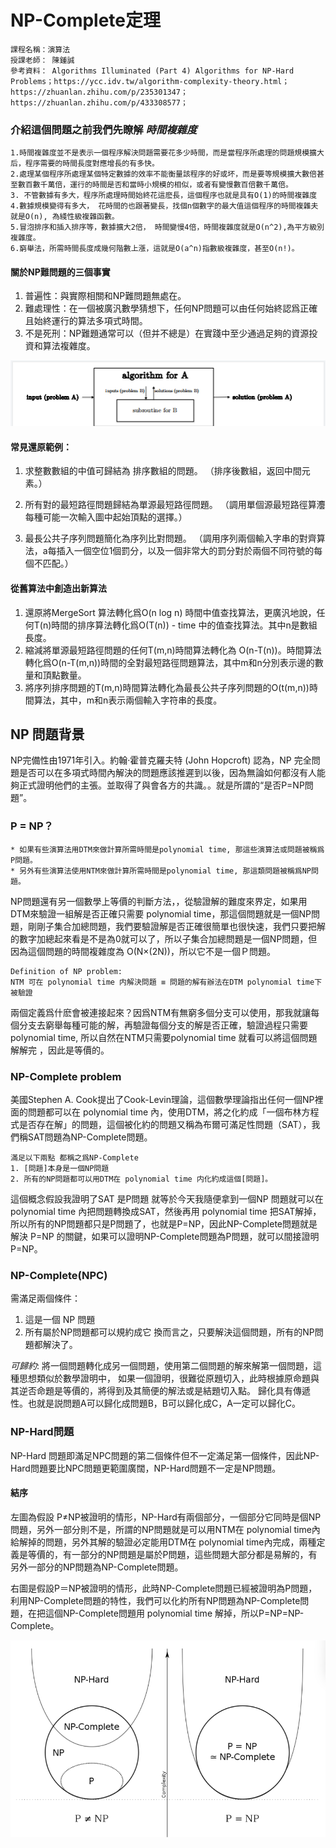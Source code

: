 # NP-Complete定理
```
課程名稱：演算法
授課老師： 陳鍾誠
參考資料： Algorithms Illuminated (Part 4) Algorithms for NP-Hard Problems；https://ycc.idv.tw/algorithm-complexity-theory.html；https://zhuanlan.zhihu.com/p/235301347；https://zhuanlan.zhihu.com/p/433308577；
```

### 介紹這個問題之前我們先瞭解 *時間複雜度*
```
1.時間複雜度並不是表示一個程序解決問題需要花多少時間，而是當程序所處理的問題規模擴大后，程序需要的時間長度對應增長的有多快。
2.處理某個程序所處理某個特定數據的效率不能衡量該程序的好或坏，而是要等規模擴大數倍甚至數百數千萬倍，運行的時間是否和當時小規模的相似，或者有變慢數百倍數千萬倍。
3. 不管數據有多大，程序所處理時間始終花這麽長，這個程序也就是具有O(1)的時間複雜度
4.數據規模變得有多大， 花時間的也跟著變長，找個n個數字的最大值這個程序的時間複雜夫就是O(n), 為綫性級複雜函數。
5.冒泡排序和插入排序等，數據擴大2倍， 時間變慢4倍，時間複雜度就是O(n^2),為平方級別複雜度。
6.窮舉法，所需時間長度成幾何階數上漲，這就是O(a^n)指數級複雜度，甚至O(n!)。
```

#### 關於NP難問題的三個事實
1. 普遍性：與實際相關和NP難問題無處在。
2. 難處理性：在一個被廣汎數學猜想下，任何NP問題可以由任何始終認爲正確且始終運行的算法多項式時間。
3. 不是死刑：NP難題通常可以（但并不總是）在實踐中至少通過足夠的資源投資和算法複雜度。


![Alt text](image-1.png)

#### 常見還原範例：
1. 求整數數組的中值可歸結為 排序數組的問題。 （排序後數組，返回中間元素。）

2. 所有對的最短路徑問題歸結為單源最短路徑問題。 （調用單個源最短路徑算灋每種可能一次輸入圖中起始頂點的選擇。）

3. 最長公共子序列問題簡化為序列比對問題。 （調用序列兩個輸入字串的對齊算法，a每插入一個空位1個罰分，以及一個非常大的罰分對於兩個不同符號的每個不匹配。）

#### 從舊算法中創造出新算法
1. 還原將MergeSort 算法轉化爲O(n log n)  時間中值查找算法，更廣汎地說，任何T(n)時間的排序算法轉化爲O(T(n)) - time 中的值查找算法。其中n是數組長度。
2. 縮減將單源最短路徑問題的任何T(m,n)時間算法轉化為 O(n-T(n))。時間算法轉化爲O(n-T(m,n))時間的全對最短路徑問題算法，其中m和n分別表示邊的數量和頂點數量。
3. 將序列排序問題的T(m,n)時間算法轉化為最長公共子序列問題的O(t(m,n))時間算法，其中，m和n表示兩個輸入字符串的長度。

## NP 問題背景

NP完備性由1971年引入。約翰·霍普克羅夫特 (John Hopcroft) 認為，NP 完全問題是否可以在多項式時間內解決的問題應該推遲到以後，因為無論如何都沒有人能夠正式證明他們的主張。並取得了與會各方的共識。。就是所謂的“是否P=NP問題”。 

### P = NP？
```
* 如果有些演算法用DTM來做計算所需時間是polynomial time, 那這些演算法或問題被稱爲P問題。
* 另外有些演算法使用NTM來做計算所需時間是polynomial time, 那這類問題被稱爲NP問題。
```
NP問題還有另一個數學上等價的判斷方法，，從驗證解的難度來界定，如果用DTM來驗證一組解是否正確只需要 polynomial time，那這個問題就是一個NP問題，剛剛子集合加總問題，我們要驗證解是否正確很簡單也很快速，我們只要把解的數字加總起來看是不是為0就可以了，所以子集合加總問題是一個NP問題，但因為這個問題的時間複雜度為 O(N×(2N))，所以它不是一個Ｐ問題。

```
Definition of NP problem:
NTM 可在 polynomial time 内解決問題 ≡ 問題的解有辦法在DTM polynomial time下被驗證
```

兩個定義爲什麽會被連接起來？因爲NTM有無窮多個分支可以使用，那我就讓每個分支去窮舉每種可能的解，再驗證每個分支的解是否正確，驗證過程只需要 polynomial time, 所以自然在NTM只需要polynomial time 就看可以將這個問題解解完 ，因此是等價的。

### NP-Complete problem
美國Stephen A. Cook提出了Cook-Levin理論，這個數學理論指出任何一個NP裡面的問題都可以在 polynomial time 內，使用DTM，將之化約成「一個布林方程式是否存在解」的問題，這個被化約的問題又稱為布爾可滿足性問題（SAT），我們稱SAT問題為NP-Complete問題。
```
滿足以下兩點 都稱之爲NP-Complete
1. [問題]本身是一個NP問題
2. 所有的NP問題都可以用DTM在 polynomial time 内化約成這個[問題]。
```
這個概念假設我證明了SAT 是P問題 就等於今天我隨便拿到一個NP 問題就可以在polynomial time 內把問題轉換成SAT，然後再用 polynomial time 把SAT解掉，所以所有的NP問題都只是P問題了，也就是P=NP，因此NP-Complete問題就是解決 P=NP 的關鍵，如果可以證明NP-Complete問題為P問題，就可以間接證明P=NP。

### NP-Complete(NPC)
需滿足兩個條件：
1. 這是一個 NP 問題
2. 所有屬於NP問題都可以規約成它
換而言之，只要解決這個問題，所有的NP問題都解決了。

*可歸約*: 將一個問題轉化成另一個問題，使用第二個問題的解來解第一個問題，這種思想類似於數學證明中， 如果一個證明，很難從原題切入，此時根據原命題與其逆否命題是等價的，將得到及其簡便的解法或是結題切入點。
歸化具有傳遞性。也就是説問題A可以歸化成問題B，B可以歸化成C，A一定可以歸化C。

### NP-Hard問題
NP-Hard 問題即滿足NPC問題的第二個條件但不一定滿足第一個條件，因此NP-Hard問題要比NPC問題更範圍廣闊，NP-Hard問題不一定是NP問題。

#### 結序
左圖為假設 P≠NP被證明的情形，NP-Hard有兩個部分，一個部分它同時是個NP問題，另外一部分則不是，所謂的NP問題就是可以用NTM在 polynomial time內給解掉的問題，另外其解的驗證必定能用DTM在 polynomial time內完成，兩種定義是等價的，有一部分的NP問題是屬於P問題，這些問題大部分都是易解的，有另外一部分的NP問題為NP-Complete問題。

右圖是假設P＝NP被證明的情形，此時NP-Complete問題已經被證明為P問題，利用NP-Complete問題的特性，我們可以化約所有NP問題為NP-Complete問題，在把這個NP-Complete問題用 polynomial time 解掉，所以P=NP=NP-Complete。


![Alt text](image.png)

